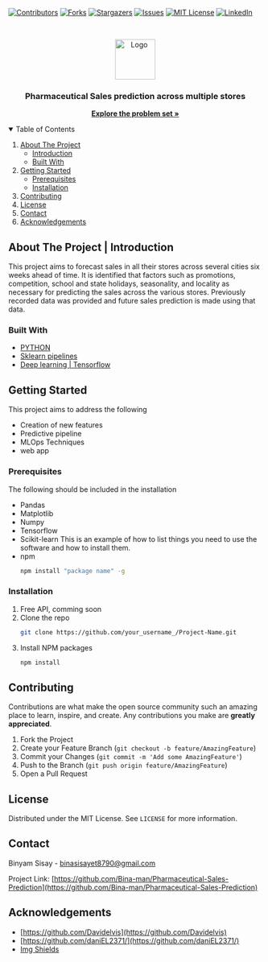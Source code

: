 [![Contributors][contributors-shield]][contributors-url]
[![Forks][forks-shield]][forks-url]
[![Stargazers][stars-shield]][stars-url]
[![Issues][issues-shield]][issues-url]
[![MIT License][license-shield]][license-url]
[![LinkedIn][linkedin-shield]][linkedin-url]



<!-- PROJECT LOGO -->
<br />
<p align="center">
  <a href="https://github.com/othneildrew/Best-README-Template">
    <img src="https://encrypted-tbn0.gstatic.com/images?q=tbn:ANd9GcTqa_dKE1tuDjGTFVyabXM1xeat0o6ket73mQ&usqp=CAU" alt="Logo" width="80" height="80">
  </a>

  <h3 align="center">Pharmaceutical Sales prediction across multiple stores</h3>

  <p align="center">
    <a href="https://docs.google.com/document/d/1XJex15af75wF8ofw2Le5YGkrt7bd3l5Z0p_ItQqt1Kk/edit#heading=h.ixw2djyarsgw"><strong>Explore the problem set »</strong></a>
    <br />
  </p>
</p>



<!-- TABLE OF CONTENTS -->
<details open="open">
  <summary>Table of Contents</summary>
  <ol>
    <li>
      <a href="#built-with">About The Project</a>
      <ul>
        <li><a href="#built-with">Introduction</a></li>
        <li><a href="#built-with">Built With</a></li>
      </ul>
    </li>
    <li>
      <a href="#getting-started">Getting Started</a>
      <ul>
        <li><a href="#prerequisites">Prerequisites</a></li>
        <li><a href="#installation">Installation</a></li>
      </ul>
    </li>
    <li><a href="#contributing">Contributing</a></li>
    <li><a href="#license">License</a></li>
    <li><a href="#contact">Contact</a></li>
    <li><a href="#acknowledgements">Acknowledgements</a></li>
  </ol>
</details>



<!-- ABOUT THE PROJECT -->
## About The Project | Introduction
This project aims to  forecast sales in all their stores across several cities six weeks ahead of time. It is identified that factors such as promotions, competition, school and state holidays, seasonality, and locality as necessary for predicting the sales across the various stores. Previously recorded data was provided and future sales prediction is made using that data. 

### Built With

* [PYTHON](https://python.org/)
* [Sklearn pipelines](https://scikit-learn.org/)
* [Deep learning | Tensorflow](https://www.tensorflow.org/)  



<!-- GETTING STARTED -->
## Getting Started
This project aims to address the following
* Creation of new features
* Predictive pipeline
* MLOps Techniques
* web app

### Prerequisites
The following should be included in the installation
* Pandas
* Matplotlib
* Numpy
* Tensorflow
* Scikit-learn
This is an example of how to list things you need to use the software and how to install them.
* npm
  ```sh
  npm install "package name" -g
  ```

### Installation

1. Free API, comming soon
2. Clone the repo
   ```sh
   git clone https://github.com/your_username_/Project-Name.git
   ```
3. Install NPM packages
   ```sh
   npm install
   ```






<!-- CONTRIBUTING -->
## Contributing

Contributions are what make the open source community such an amazing place to learn, inspire, and create. Any contributions you make are **greatly appreciated**.

1. Fork the Project
2. Create your Feature Branch (`git checkout -b feature/AmazingFeature`)
3. Commit your Changes (`git commit -m 'Add some AmazingFeature'`)
4. Push to the Branch (`git push origin feature/AmazingFeature`)
5. Open a Pull Request



<!-- LICENSE -->
## License

Distributed under the MIT License. See `LICENSE` for more information.



<!-- CONTACT -->
## Contact

Binyam Sisay - binasisayet8790@gmail.com

Project Link: [https://github.com/Bina-man/Pharmaceutical-Sales-Prediction](https://github.com/Bina-man/Pharmaceutical-Sales-Prediction)



<!-- ACKNOWLEDGEMENTS -->
## Acknowledgements
*  [https://github.com/Davidelvis](https://github.com/Davidelvis)
*  [https://github.com/daniEL2371/](https://github.com/daniEL2371/)
*  [Img Shields](https://shields.io)





<!-- MARKDOWN LINKS & IMAGES -->
<!-- https://www.markdownguide.org/basic-syntax/#reference-style-links -->
[contributors-shield]: https://img.shields.io/github/contributors/Bina-man/readme.svg?style=for-the-badge
[contributors-url]: https://github.com/Bina-man/readme/graphs/contributors

[forks-shield]: https://img.shields.io/github/forks/Bina-man/readme.svg?style=for-the-badge
[forks-url]: https://github.com/Bina-man/readme/network/members

[stars-shield]: https://img.shields.io/github/stars/Bina-man/readme.svg?style=for-the-badge
[stars-url]: https://github.com/Bina-man/readme/stargazers

[issues-shield]: https://img.shields.io/github/issues/Bina-man/readme.svg?style=for-the-badge
[issues-url]: https://github.com/Bina-man/readme/issues

[license-shield]: https://img.shields.io/github/license/Bina-man/readme.svg?style=for-the-badge
[license-url]: https://github.com/Bina-man/readme/blob/master/LICENSE.txt

[linkedin-shield]: https://img.shields.io/badge/-LinkedIn-black.svg?style=for-the-badge&logo=linkedin&colorB=555
[linkedin-url]: https://linkedin.com/in/bina-man

[product-screenshot]: images/screenshot.png
